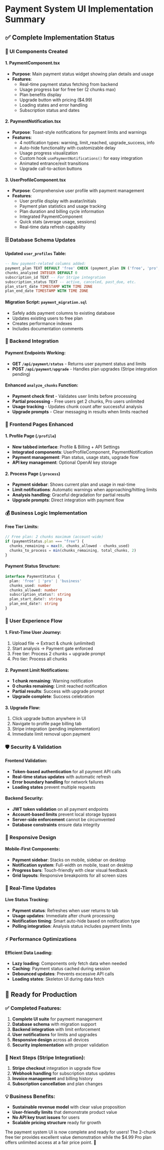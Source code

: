 # Payment System UI Implementation Summary

## ✅ Complete Implementation Status

### 🎨 UI Components Created

#### 1. **PaymentComponent.tsx**
- **Purpose**: Main payment status widget showing plan details and usage
- **Features**:
  - Real-time payment status fetching from backend
  - Usage progress bar for free tier (2 chunks max)
  - Plan benefits display
  - Upgrade button with pricing ($4.99)
  - Loading states and error handling
  - Subscription status and dates

#### 2. **PaymentNotification.tsx**
- **Purpose**: Toast-style notifications for payment limits and warnings
- **Features**:
  - 4 notification types: warning, limit_reached, upgrade_success, info
  - Auto-hide functionality with customizable delay
  - Usage progress visualization
  - Custom hook `usePaymentNotifications()` for easy integration
  - Animated entrance/exit transitions
  - Upgrade call-to-action buttons

#### 3. **UserProfileComponent.tsx**
- **Purpose**: Comprehensive user profile with payment management
- **Features**:
  - User profile display with avatar/initials
  - Payment plan statistics and usage tracking
  - Plan duration and billing cycle information
  - Integrated PaymentComponent
  - Quick stats (average usage, sessions)
  - Real-time data refresh capability

### 🗄️ Database Schema Updates

#### Updated `user_profiles` Table:
```sql
-- New payment-related columns added:
payment_plan TEXT DEFAULT 'free' CHECK (payment_plan IN ('free', 'pro', 'business'))
chunks_analyzed INTEGER DEFAULT 0
subscription_id TEXT -- For Stripe integration
subscription_status TEXT -- active, canceled, past_due, etc.
plan_start_date TIMESTAMP WITH TIME ZONE
plan_end_date TIMESTAMP WITH TIME ZONE
```

#### Migration Script: `payment_migration.sql`
- Safely adds payment columns to existing database
- Updates existing users to free plan
- Creates performance indexes
- Includes documentation comments

### 🔗 Backend Integration

#### Payment Endpoints Working:
- **GET `/api/payment/status`** - Returns user payment status and limits
- **POST `/api/payment/upgrade`** - Handles plan upgrades (Stripe integration pending)

#### Enhanced `analyze_chunks` Function:
- **Payment check first** - Validates user limits before processing
- **Partial processing** - Free users get 2 chunks, Pro users unlimited
- **Usage tracking** - Updates chunk count after successful analysis
- **Upgrade prompts** - Clear messaging in results when limits reached

### 🚀 Frontend Pages Enhanced

#### 1. **Profile Page (`/profile`)**
- **New tabbed interface**: Profile & Billing + API Settings
- **Integrated components**: UserProfileComponent, PaymentNotification
- **Payment management**: Plan status, usage stats, upgrade flow
- **API key management**: Optional OpenAI key storage

#### 2. **Process Page (`/process`)**
- **Payment sidebar**: Shows current plan and usage in real-time
- **Limit notifications**: Automatic warnings when approaching/hitting limits
- **Analysis handling**: Graceful degradation for partial results
- **Upgrade prompts**: Direct integration with payment flow

### 💰 Business Logic Implementation

#### Free Tier Limits:
```typescript
// Free plan: 2 chunks maximum (account-wide)
if (paymentStatus.plan === "free") {
  chunks_remaining = max(0, chunks_allowed - chunks_used)
  chunks_to_process = min(chunks_remaining, total_chunks, 2)
}
```

#### Payment Status Structure:
```typescript
interface PaymentStatus {
  plan: 'free' | 'pro' | 'business'
  chunks_used: number
  chunks_allowed: number
  subscription_status?: string
  plan_start_date?: string
  plan_end_date?: string
}
```

### 🎯 User Experience Flow

#### 1. **First-Time User Journey**:
1. Upload file → Extract & chunk (unlimited)
2. Start analysis → Payment gate enforced
3. Free tier: Process 2 chunks + upgrade prompt
4. Pro tier: Process all chunks

#### 2. **Payment Limit Notifications**:
- **1 chunk remaining**: Warning notification
- **0 chunks remaining**: Limit reached notification
- **Partial results**: Success with upgrade prompt
- **Upgrade complete**: Success celebration

#### 3. **Upgrade Flow**:
1. Click upgrade button anywhere in UI
2. Navigate to profile page billing tab
3. Stripe integration (pending implementation)
4. Immediate limit removal upon payment

### 🛡️ Security & Validation

#### Frontend Validation:
- **Token-based authentication** for all payment API calls
- **Real-time status updates** with automatic refresh
- **Error boundary handling** for network failures
- **Loading states** prevent multiple requests

#### Backend Security:
- **JWT token validation** on all payment endpoints
- **Account-based limits** prevent local storage bypass
- **Server-side enforcement** cannot be circumvented
- **Database constraints** ensure data integrity

### 📱 Responsive Design

#### Mobile-First Components:
- **Payment sidebar**: Stacks on mobile, sidebar on desktop
- **Notification system**: Full-width on mobile, toast on desktop
- **Progress bars**: Touch-friendly with clear visual feedback
- **Grid layouts**: Responsive breakpoints for all screen sizes

### 🔄 Real-Time Updates

#### Live Status Tracking:
- **Payment status**: Refreshes when user returns to tab
- **Usage updates**: Immediate after chunk processing
- **Notification timing**: Smart auto-hide based on notification type
- **Polling integration**: Analysis status includes payment limits

### ⚡ Performance Optimizations

#### Efficient Data Loading:
- **Lazy loading**: Components only fetch data when needed
- **Caching**: Payment status cached during session
- **Debounced updates**: Prevents excessive API calls
- **Loading states**: Skeleton UI during data fetch

## 🎉 Ready for Production

### ✅ Completed Features:
1. **Complete UI suite** for payment management
2. **Database schema** with migration support
3. **Backend integration** with limit enforcement
4. **User notifications** for limits and upgrades
5. **Responsive design** across all devices
6. **Security implementation** with proper validation

### 🔧 Next Steps (Stripe Integration):
1. **Stripe checkout** integration in upgrade flow
2. **Webhook handling** for subscription status updates
3. **Invoice management** and billing history
4. **Subscription cancellation** and plan changes

### 💡 Business Benefits:
- **Sustainable revenue model** with clear value proposition
- **User-friendly limits** that demonstrate product value
- **No API key trust issues** for users
- **Scalable pricing structure** ready for growth

The payment system UI is now complete and ready for users! The 2-chunk free tier provides excellent value demonstration while the $4.99 Pro plan offers unlimited access at a fair price point. 🚀
